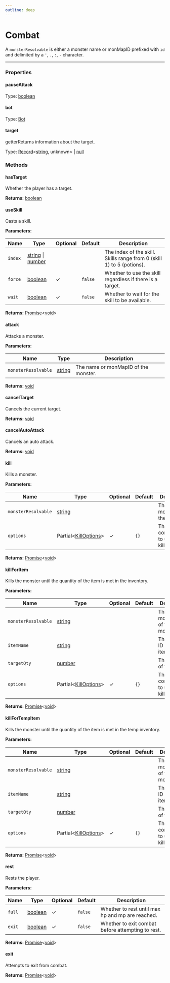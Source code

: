```yaml
---
outline: deep
---
```


# Combat

A `monsterResolvable` is either a monster name or monMapID prefixed with `id` and delimited by a `'`, `.`, `:`, `-` character.

---

### Properties

#### pauseAttack

Type: [boolean](https://developer.mozilla.org/en-US/docs/Web/JavaScript/Reference/Global_Objects/Boolean)

#### bot

Type: [Bot](.Bot.md)

#### target

​<Badge type="info">getter</Badge>Returns information about the target.

Type: [Record](https://developer.mozilla.org/en-US/docs/Web/JavaScript/Reference/Global_Objects/Object)<[string](https://developer.mozilla.org/en-US/docs/Web/JavaScript/Reference/Global_Objects/String), unknown> | [null](https://developer.mozilla.org/en-US/docs/Web/JavaScript/Reference/Operators/null)

### Methods

#### hasTarget

Whether the player has a target.

**Returns:** [boolean](https://developer.mozilla.org/en-US/docs/Web/JavaScript/Reference/Global_Objects/Boolean)

#### useSkill

Casts a skill.

**Parameters:**

| Name | Type | Optional | Default | Description |
|------|------|----------|---------|-------------|
| `index` | [string](https://developer.mozilla.org/en-US/docs/Web/JavaScript/Reference/Global_Objects/String) \| [number](https://developer.mozilla.org/en-US/docs/Web/JavaScript/Reference/Global_Objects/Number) |  |  | The index of the skill. Skills range from 0 (skill 1) to 5 (potions). |
| `force` | [boolean](https://developer.mozilla.org/en-US/docs/Web/JavaScript/Reference/Global_Objects/Boolean) | ✓ | `false` | Whether to use the skill regardless if there is a target. |
| `wait` | [boolean](https://developer.mozilla.org/en-US/docs/Web/JavaScript/Reference/Global_Objects/Boolean) | ✓ | `false` | Whether to wait for the skill to be available. |

**Returns:** [Promise](https://developer.mozilla.org/en-US/docs/Web/JavaScript/Reference/Global_Objects/Promise)<[void](https://developer.mozilla.org/en-US/docs/Web/JavaScript/Reference/Operators/void)>

#### attack

Attacks a monster.

**Parameters:**

| Name | Type | Description |
|------|------|-------------|
| `monsterResolvable` | [string](https://developer.mozilla.org/en-US/docs/Web/JavaScript/Reference/Global_Objects/String) | The name or monMapID of the monster. |

**Returns:** [void](https://developer.mozilla.org/en-US/docs/Web/JavaScript/Reference/Operators/void)

#### cancelTarget

Cancels the current target.

**Returns:** [void](https://developer.mozilla.org/en-US/docs/Web/JavaScript/Reference/Operators/void)

#### cancelAutoAttack

Cancels an auto attack.

**Returns:** [void](https://developer.mozilla.org/en-US/docs/Web/JavaScript/Reference/Operators/void)

#### kill

Kills a monster.

**Parameters:**

| Name | Type | Optional | Default | Description |
|------|------|----------|---------|-------------|
| `monsterResolvable` | [string](https://developer.mozilla.org/en-US/docs/Web/JavaScript/Reference/Global_Objects/String) |  |  | The name or monMapId of the monster. |
| `options` | Partial<[KillOptions](./typedefs/KillOptions.md)> | ✓ | `{}` | The optional configuration to use for the kill. |

**Returns:** [Promise](https://developer.mozilla.org/en-US/docs/Web/JavaScript/Reference/Global_Objects/Promise)<[void](https://developer.mozilla.org/en-US/docs/Web/JavaScript/Reference/Operators/void)>

#### killForItem

Kills the monster until the quantity of the item is met in the inventory.

**Parameters:**

| Name | Type | Optional | Default | Description |
|------|------|----------|---------|-------------|
| `monsterResolvable` | [string](https://developer.mozilla.org/en-US/docs/Web/JavaScript/Reference/Global_Objects/String) |  |  | The name or monMapID of the monster. |
| `itemName` | [string](https://developer.mozilla.org/en-US/docs/Web/JavaScript/Reference/Global_Objects/String) |  |  | The name or ID of the item. |
| `targetQty` | [number](https://developer.mozilla.org/en-US/docs/Web/JavaScript/Reference/Global_Objects/Number) |  |  | The quantity of the item. |
| `options` | Partial<[KillOptions](./typedefs/KillOptions.md)> | ✓ | `{}` | The configuration to use for the kill. |

**Returns:** [Promise](https://developer.mozilla.org/en-US/docs/Web/JavaScript/Reference/Global_Objects/Promise)<[void](https://developer.mozilla.org/en-US/docs/Web/JavaScript/Reference/Operators/void)>

#### killForTempItem

Kills the monster until the quantity of the item is met in the temp inventory.

**Parameters:**

| Name | Type | Optional | Default | Description |
|------|------|----------|---------|-------------|
| `monsterResolvable` | [string](https://developer.mozilla.org/en-US/docs/Web/JavaScript/Reference/Global_Objects/String) |  |  | The name or monMapID of the monster. |
| `itemName` | [string](https://developer.mozilla.org/en-US/docs/Web/JavaScript/Reference/Global_Objects/String) |  |  | The name or ID of the item. |
| `targetQty` | [number](https://developer.mozilla.org/en-US/docs/Web/JavaScript/Reference/Global_Objects/Number) |  |  | The quantity of the item. |
| `options` | Partial<[KillOptions](./typedefs/KillOptions.md)> | ✓ | `{}` | The configuration to use for the kill. |

**Returns:** [Promise](https://developer.mozilla.org/en-US/docs/Web/JavaScript/Reference/Global_Objects/Promise)<[void](https://developer.mozilla.org/en-US/docs/Web/JavaScript/Reference/Operators/void)>

#### rest

Rests the player.

**Parameters:**

| Name | Type | Optional | Default | Description |
|------|------|----------|---------|-------------|
| `full` | [boolean](https://developer.mozilla.org/en-US/docs/Web/JavaScript/Reference/Global_Objects/Boolean) | ✓ | `false` | Whether to rest until max hp and mp are reached. |
| `exit` | [boolean](https://developer.mozilla.org/en-US/docs/Web/JavaScript/Reference/Global_Objects/Boolean) | ✓ | `false` | Whether to exit combat before attempting to rest. |

**Returns:** [Promise](https://developer.mozilla.org/en-US/docs/Web/JavaScript/Reference/Global_Objects/Promise)<[void](https://developer.mozilla.org/en-US/docs/Web/JavaScript/Reference/Operators/void)>

#### exit

Attempts to exit from combat.

**Returns:** [Promise](https://developer.mozilla.org/en-US/docs/Web/JavaScript/Reference/Global_Objects/Promise)<[void](https://developer.mozilla.org/en-US/docs/Web/JavaScript/Reference/Operators/void)>

